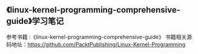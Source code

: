 ## 《linux-kernel-programming-comprehensive-guide》学习笔记
参考书籍 :《linux-kernel-programming-comprehensive-guide》
书籍相关源码地址：https://github.com/PacktPublishing/Linux-Kernel-Programming

